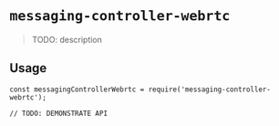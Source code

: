 # `messaging-controller-webrtc`

> TODO: description

## Usage

```
const messagingControllerWebrtc = require('messaging-controller-webrtc');

// TODO: DEMONSTRATE API
```
